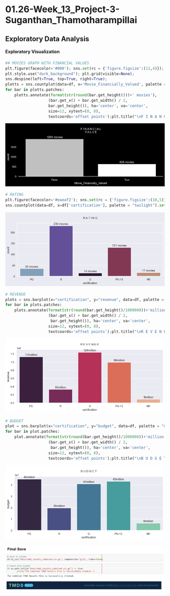 # 01.26-Week_13_Project-3-Suganthan_Thamotharampillai




## **Exploratory Data Analysis**

#### **Exploratory** Visualization


```python
## MOVIES GRAPH WITH FINANCIAL VALUES
plt.figure(facecolor='#000'); sns.set(rc = {'figure.figsize':(11,4)});
plt.style.use("dark_background"); plt.grid(visible=None);
sns.despine(left=True, top=True, right=True);
plotts = sns.countplot(data=df, x='Movie_Financially_Valued', palette = ['silver',"white"], linewidth=0) #['#432371',"#FAAE7B"]
for bar in plotts.patches:
    plotts.annotate(format(str(round(bar.get_height()))+' movies'),
                   (bar.get_x() + bar.get_width() / 2,
                   bar.get_height()), ha='center', va='center',
                   size=12, xytext=(0, 8),
                   textcoords='offset points');plt.title("\nF I N A N C I A L\nV A L U E\n");
```

![png](Files/ReadMe/EDA0.png)


```python
# RATING
plt.figure(facecolor='#eaeaf2'); sns.set(rc = {'figure.figsize':(10,5)});
sns.countplot(data=df, x=df['certification'], palette = "twilight").set(title='\nR A T I N G\n');
```

![png](Files/ReadMe/EDA1.png)


```python
# REVENUE
plots = sns.barplot(x="certification", y="revenue", data=df, palette = "rocket", errorbar=None);
for bar in plots.patches:
    plots.annotate(format(str(round(bar.get_height()/1000000))+'million'),
                   (bar.get_x() + bar.get_width() / 2,
                    bar.get_height()), ha='center', va='center',
                   size=12, xytext=(0, 8),
                   textcoords='offset points');plt.title("\nR E V E N U E\n")
```

![png](Files/ReadMe/EDA2.png)


```python
# BUDGET
plot = sns.barplot(x="certification", y="budget", data=df, palette = "mako", errorbar=None); 
for bar in plot.patches:
    plot.annotate(format(str(round(bar.get_height()/1000000))+'million'),
                   (bar.get_x() + bar.get_width() / 2,
                    bar.get_height()), ha='center', va='center',
                   size=12, xytext=(0, 8),
                   textcoords='offset points');plt.title("\nB U D G E T\n")
```

![png](Files/ReadMe/EDA3.png)

![png](Files/ReadMe/EDA4.png)